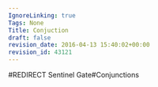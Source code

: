 ```yaml
---
IgnoreLinking: true
Tags: None
Title: Conjuction
draft: false
revision_date: 2016-04-13 15:40:02+00:00
revision_id: 43121
---
```


#REDIRECT Sentinel Gate#Conjunctions